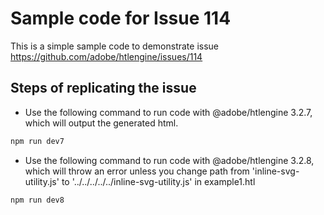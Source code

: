 # Sample code for Issue 114

This is a simple sample code to demonstrate issue https://github.com/adobe/htlengine/issues/114

## Steps of replicating the issue

- Use the following command to run code with @adobe/htlengine 3.2.7, which will output the generated html.
```bash
npm run dev7
```
- Use the following command to run code with @adobe/htlengine 3.2.8, which will throw an error unless you change path from 'inline-svg-utility.js' to '../../../../../inline-svg-utility.js' in example1.htl
```bash
npm run dev8
```



